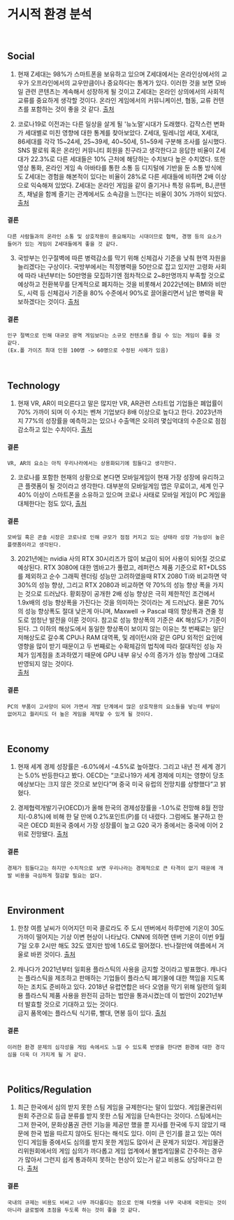 거시적 환경 분석
==============================

<br/>

Social
----------
1. 현재 Z세대는 98%가 스마트폰을 보유하고 있으며 Z세대에서는 온라인상에서의 교우가 오프라인에서의 교우만큼이나 중요하다는 통계가 있다.
이러한 것을 보면 모바일 관련 콘텐츠는 계속해서 성장하게 될 것이고 Z세대는 온라인 상의에서의 사회적 교류를 중요하게 생각할 것이다. 
온라인 게임에서의 커뮤니케이션, 협동, 교류 컨텐츠를 포함하는 것이 좋을 것 같다. 
[출처](https://www.20slab.org/Archives/37634, "link")

2. 코로나19로 이전과는 다른 일상을 살게 될 '뉴노멀'시대가 도래했다. 갑작스런 변화가 세대별로 미친 영향에 대한 통계를 찾아보았다.
Z세대, 밀레니엄 세대, X세대, 86세대를 각각 15~24세, 25~39세, 40~50세, 51~59세 구분해 조사를 실시했다.
SNS 팔로워 혹은 온라인 커뮤니티 회원을 친구라고 생각한다고 응답한 비율이 Z세대가 22.3%로 다른 세대들은 10% 근처에 해당하는 수치보다 높은 수치였다. 
또한 영상 통화, 온라인 게임 속 아바타를 통한 소통 등 디지털에 기반을 둔 소통 방식에도 Z세대는 경험을 해본적이 있다는 비율이
28%로 다른 세대들에 비하면 2배 이상으로 익숙해져 있었다.
Z세대는 온라인 게임을 같이 즐기거나 특정 유튜버, BJ,콘텐츠, 채널을 함께 즐기는 관계에서도 소속감을 느낀다는 비율이 30% 가까이 되었다. 
[출처](http://www.efnews.co.kr/news/articleView.html?idxno=81806, "link")
#### 결론
```
다른 사람들과의 온라인 소통 및 상호작용이 중요해지는 시대이므로 협력, 경쟁 등의 요소가 들어가 있는 게임이 Z세대들에게 좋을 것 같다.
```
 
3. 국방부는 인구절벽에 따른 병력감소를 막기 위해 신체검사 기준을 낮춰 현역 자원을 늘리겠다는 구상이다.
국방부에서는 적정병력을 50만으로 잡고 있지만 고령화 사회에 따라 내년부터는 50만명을 모집하기엔 점차적으로 2~8만명까지 부족할 것으로 예상하고
전환복무를 단계적으로 폐지하는 것을 비롯해서 2022년에는 BMI와 비만도, 시력 등 신체검사 기준을 80% 수준에서 90%로 끌어올리면서
남은 병력을 확보하겠다는 것이다.
[출처](http://m.yonhapnewstv.co.kr/news/MYH20191009001800038, "link")
#### 결론
```
인구 절벽으로 인해 대규모 광역 게임보다는 소규모 컨텐츠를 즐길 수 있는 게임이 좋을 것 같다. 
(Ex.폴 가이즈 최대 인원 100명 -> 60명으로 수정된 사례가 있음)
```

<br/>

Technology
----------
1. 현재 VR, AR이 떠오른다고 말은 많지만 VR, AR관련 스타트업 기업들은 폐업률이 70% 가까이 되며 이 수치는 벤쳐 기업보다 8배 이상으로 높다고 한다.
2023년까지 77%의 성장률을 예측하고는 있으나 수출액은 오히려 몇십억대의 수준으로 점점 감소하고 있는 수치이다.
[출처](https://www.techm.kr/news/articleView.html?idxno=71929, "link")
#### 결론
```
VR, AR의 요소는 아직 우리나라에서는 상용화되기에 힘들다고 생각한다. 
```

2. 코로나를 포함한 현재의 상황으로 본다면 모바일게임이 현재 가장 성장에 유리하고 큰 플랫폼이 될 것이라고 생각한다.
대부분의 모바일게임 앱은 무료이고, 세계 인구 40% 이상이 스마트폰을 소유하고 있으며 코로나 사태로 모바일 게임이 PC 게임을 대체한다는 점도 있다, 
[출처](https://www.techm.kr/news/articleView.html?idxno=71929, "link")
#### 결론
```
모바일 혹은 콘솔 시장은 코로나로 인해 규모가 점점 커지고 있는 상태라 성장 가능성이 높은 플랫폼이라고 생각된다.
```

3. 2021년에는 nvidia 사의 RTX 30시리즈가 많이 보급이 되어 사용이 되어질 것으로 예상된다. 
RTX 3080에 대한 엠바고가 풀렸고, 레퍼런스 제품 기준으로 RT+DLSS를 제외하고 순수 그래픽 렌더링 성능만 고려하였을때 RTX 2080 Ti와 비교하면 약 30%의 성능 향상, 
그리고 RTX 2080과 비교하면 약 70%의 성능 향상 폭을 가지는 것으로 드러났다. 
황회장이 공개한 2배 성능 향상은 극히 제한적인 조건에서 1.9x배의 성능 향상폭을 가진다는 것을 의미하는 것이라는 게 드러났다. 
물론 70%의 성능 향상폭도 절대 낮은게 아니며, Maxwell -> Pascal 때의 향상폭과 견줄 정도로 엄청난 발전을 이룬 것이다. 
참고로 성능 향상폭의 기준은 4K 해상도가 기준이 된다. 
그 이하의 해상도에서 동일한 향상폭이 보이지 않는 이유는 첫 번째로는 일단 저해상도로 갈수록 CPU나 RAM 대역폭, 및 레이턴시와 같은 GPU 외적인 요인에 영향을 많이 받기 때문이고 
두 번째로는 수확체감의 법칙에 따라 절대적인 성능 자체가 임계점을 초과하였기 때문에 GPU 내부 유닛 수의 증가가 성능 향상에 그대로 반영되지 않는 것이다.  
[출처](https://namu.wiki/w/GeForce%2030, "link")
#### 결론
```
PC의 부품이 고사양이 되어 가면서 개발 단계에서 많은 상호작용의 요소들을 넣는데 부담이 없어지고 퀄리티도 더 높은 게임을 제작할 수 있게 될 것이다. 
```

<br/>

Economy
----------
1. 현재 세계 경제 성장률은 -6.0%에서 -4.5%로 높아졌다. 그리고 내년 전 세계 경기는 5.0% 반등한다고 봤다. 
OECD는 “코로나19가 세계 경제에 미치는 영향이 당초 예상보다는 크지 않은 것으로 보인다”며 
중국 미국 유럽의 전망치를 상향했다”고 밝혔다.

2. 경제협력개발기구(OECD)가 올해 한국의 경제성장률을 -1.0%로 전망해 8월 전망치(-0.8%)에 비해 한 달 만에 0.2%포인트(P)를 더 내렸다. 
그럼에도 불구하고 한국은 OECD 회원국 중에서 가장 성장률이 높고 G20 국가 중에서는 중국에 이어 2위로 전망됐다.
[출처](http://www.busan.com/view/busan/view.php?code=2020091619102624370, "link")
#### 결론
```
경제가 힘들다고는 하지만 수치적으로 보면 우리나라는 경제적으로 큰 타격이 없기 때문에 개발 비용을 극심하게 절감할 필요는 없다.
```

<br/>

Environment
----------
1. 한창 여름 날씨가 이어지던 미국 콜로라도 주 도시 덴버에서 하루만에 기온이 30도 가까이 떨어지는 기상 이변 현상이 나타났다.
CNN에 의하면 덴버 기온이 이번 9월7일 오후 2시만 해도 32도 였지만 밤에 1.6도로 떨어졌다. 반나절만에 여름에서 겨울로 바뀐 것이다.
[출처](https://www.manzlab.com/news/articleView.html?idxno=10230, "link")

2. 캐나다가 2021년부터 일회용 플라스틱의 사용을 금지할 것이라고 발표했다.
캐나다는 플라스틱을 제조하고 판매하는 기업들이 플라스틱 폐기물에 대한 책임을 지도록 하는 조치도 준비하고 있다.
2018년 유렵연합은 바다 오염을 막기 위해 일련의 일회용 플라스틱 제품 사용을 완전히 금하는 법안을 통과시켰는데
이 법안이 2021년부터 발효할 것으로 기대하고 있는 것이다.	
금지 품목에는 플라스틱 식기류, 빨대, 면봉 등이 있다.
[출처](https://www.bbc.com/korean/international-48590362, "link")
#### 결론
```
이러한 환경 문제의 심각성을 게임 속에서도 느낄 수 있도록 반영을 한다면 환경에 대한 경각심을 더욱 더 가지게 될 거 같다.
```

<br/>

Politics/Regulation
----------
1. 최근 한국에서 심의 받지 못한 스팀 게임을 규제한다는 말이 있었다.
게임물관리위원회 주관으로 등급 분류를 받지 못한 스팀 게임을 단속한다는 것이다.
스팀에서는 그저 한국어, 문화상품권 관련 기능을 제공만 했을 뿐 지사를 한국에 두지 않았기 때문에 한국 법을 따르지 않아도 된다는 해석도 있다.
이미 큰 인기를 끌고 있는 여러 인디 게임들 중에서도 심의를 받지 못한 게임도 많아서 큰 문제가 되었다. 
게임물관리위원회에서의 게임 심의가 까다롭고 게임 업계에서 불법게임물로 간주하는 경우가 많아서 그런지 쉽게 통과하지 못하는 현상이 있는거 같고 비용도 상당하다고 한다.
[출처](https://biz.chosun.com/site/data/html_dir/2020/06/08/2020060803195.html?utm_source=naver&utm_medium=original&utm_campaign=biz, "link")
#### 결론
```
국내의 규제는 비용도 비싸고 너무 까다롭다는 점으로 인해 타켓을 너무 국내에 국한되는 것이 아니라 글로벌에 초점을 두도록 하는 것이 좋을 것 같다.     
```
